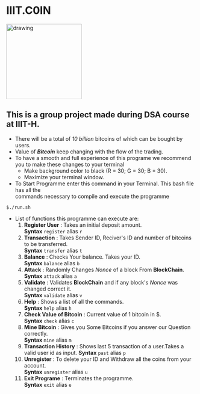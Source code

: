 # IIIT.C0IN
<img src="https://github.com/rishabh770/Bitcoin/blob/master/iiit-coin.jpg" alt="drawing" width="200px;">  

## This is a group project made during DSA course at IIIT-H.  
- There will be a total of *10 billion* bitcoins of which can be bought by users.   
- Value of ***Bitcoin*** keep changing with the flow of the trading.  
- To have a smooth and full experience of this programe we recommend you to make these changes to your terminal 
    - Make background color to black (R = 30; G = 30; B = 30).
    - Maximize your terminal window. 
- To Start Programme enter this command in your Terminal. This bash file has all the  
commands necessary to compile and execute the programme   

~~~
$./run.sh 
~~~
- List of functions this programme can execute are: 
    1. **Register User** : Takes an initial deposit amount.  
        **Syntax** `register` alias `r`
    2. **Transaction** : Takes Sender ID, Reciver's ID and number of bitcoins to be transferred.   
        **Syntax** `transfer` alias `t`
    3.  **Balance** : Checks Your balance. Takes your ID.  
        **Syntax** `balance` alias `b`
    4. **Attack** : Randomly Changes *Nonce* of a block From **BlockChain**.    
        **Syntax** `attack` alias `a`
    5. **Validate** : Validates **BlockChain** and if any block's *Nonce* was changed correct it.  
        **Syntax** `validate` alias `v`
    6. **Help** : Shows a list of all the commands.  
        **Syntax** `help` alias `h`
    7. **Check Value of Bitcoin** : Current value of 1 bitcoin in $.  
        **Syntax**  `check` alias `c`
    8. **Mine Bitcoin** : Gives you Some Bitcoins if you answer our Question correctly.  
        **Syntax** `mine` alias `m` 
    9. **Transaction History** : Shows last 5 transaction of a user.Takes a valid user id as input.
        **Syntax** `past` alias `p` 
    10. **Unregister** : To delete your ID and Withdraw all the coins from your account.  
        **Syntax** `unregister` alias `u`
    11. **Exit Programe** : Terminates the programme.  
        **Syntax** `exit` alias `e`

